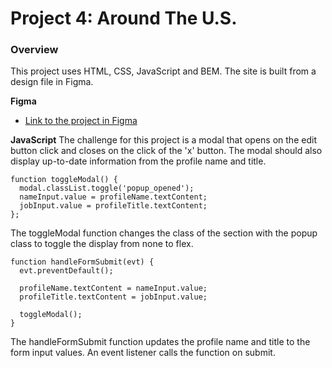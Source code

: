 # Project 4: Around The U.S.

### Overview
This project uses HTML, CSS, JavaScript and BEM. The site is built from a design file in Figma. 


**Figma**

* [Link to the project in Figma](https://www.figma.com/file/SurN1jaeEQIhuZEDMhmWWf/Sprint-4-Around-The-U.S.-desktop-mobile?node-id=0%3A1)

**JavaScript**
The challenge for this project is a modal that opens on the edit button click and closes on the click of the 'x' button. The modal should also display up-to-date information from the profile name and title. 

```
function toggleModal() {
  modal.classList.toggle('popup_opened');
  nameInput.value = profileName.textContent;
  jobInput.value = profileTitle.textContent; 
};
```

The toggleModal function changes the class of the section with the popup class to toggle the display from none to flex. 

```
function handleFormSubmit(evt) {
  evt.preventDefault();

  profileName.textContent = nameInput.value;
  profileTitle.textContent = jobInput.value;

  toggleModal();
}
```

The handleFormSubmit function updates the profile name and title to the form input values. An event listener calls the function on submit. 